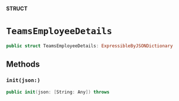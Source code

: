 **STRUCT**

# `TeamsEmployeeDetails`

```swift
public struct TeamsEmployeeDetails: ExpressibleByJSONDictionary
```

## Methods
### `init(json:)`

```swift
public init(json: [String: Any]) throws
```
